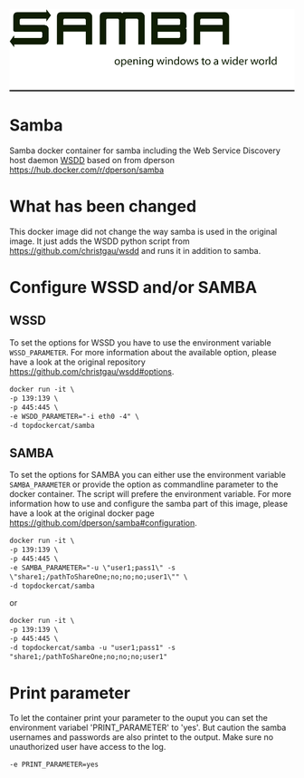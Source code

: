 [![logo](https://raw.githubusercontent.com/Nobody84/docker-samba/master/logo.png)](https://www.samba.org)

# Samba

Samba docker container for samba including the Web Service Discovery host daemon [WSDD](https://github.com/christgau/wsdd) based on from dperson https://hub.docker.com/r/dperson/samba

# What has been changed

This docker image did not change the way samba is used in the original image. It just adds the WSDD python script from https://github.com/christgau/wsdd and runs it in addition to samba.

# Configure WSSD and/or SAMBA

## WSSD
To set the options for WSSD you have to use the environment variable `WSSD_PARAMETER`. For more information about the available option, please have a look at the original repository https://github.com/christgau/wsdd#options.

```
docker run -it \
-p 139:139 \
-p 445:445 \
-e WSDD_PARAMETER="-i eth0 -4" \
-d topdockercat/samba
```

## SAMBA
To set the options for SAMBA you can either use the environment variable `SAMBA_PARAMETER` or provide the option as commandline parameter to the docker container. The script will prefere the environment variable. For more information how to use and configure the samba part of this image, please have a look at the original docker page https://github.com/dperson/samba#configuration.

```
docker run -it \
-p 139:139 \
-p 445:445 \
-e SAMBA_PARAMETER="-u \"user1;pass1\" -s \"share1;/pathToShareOne;no;no;no;user1\"" \
-d topdockercat/samba
```
or
```
docker run -it \
-p 139:139 \
-p 445:445 \
-d topdockercat/samba -u "user1;pass1" -s "share1;/pathToShareOne;no;no;no;user1"
```

# Print parameter
To let the container print your parameter to the ouput you can set the environment variabel 'PRINT_PARAMETER' to 'yes'. But caution the samba usernames and passwords are also printet to the output. Make sure no unauthorized user have access to the log.
```
-e PRINT_PARAMETER=yes
```
